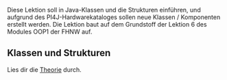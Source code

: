 Diese Lektion soll in Java-Klassen und die Strukturen einführen, und aufgrund des PI4J-Hardwarekataloges sollen neue 
Klassen / Komponenten erstellt werden. Die Lektion baut auf dem Grundstoff der Lektion 6 des Modules OOP1 der FHNW auf.

## Klassen und Strukturen
Lies dir die [Theorie](https://gitlab.fhnw.ch/2022hs-oop1/docs/-/blob/main/woche-06/Klassen.pdf) durch.

